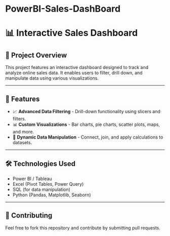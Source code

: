 # PowerBI-Sales-DashBoard
# 📊 Interactive Sales Dashboard  

## 🚀 Project Overview  
<p>This project features an interactive dashboard designed to track and analyze online sales data. It enables users to filter, drill down, and manipulate data using various visualizations.</p>

<hr>

## 🔹 Features  
<ul>
  <li>📈 <b>Advanced Data Filtering</b> - Drill-down functionality using slicers and filters.</li>
  <li>📊 <b>Custom Visualizations</b> - Bar charts, pie charts, scatter plots, maps, and more.</li>
  <li>🔄 <b>Dynamic Data Manipulation</b> - Connect, join, and apply calculations to datasets.</li>
</ul>

<hr>

## 🛠️ Technologies Used  
<ul>
  <li>Power BI / Tableau</li>
  <li>Excel (Pivot Tables, Power Query)</li>
  <li>SQL (for data manipulation)</li>
  <li>Python (Pandas, Matplotlib, Seaborn)</li>
</ul>

<hr>

## 🤝 Contributing  
<p>Feel free to fork this repository and contribute by submitting pull requests.</p>


